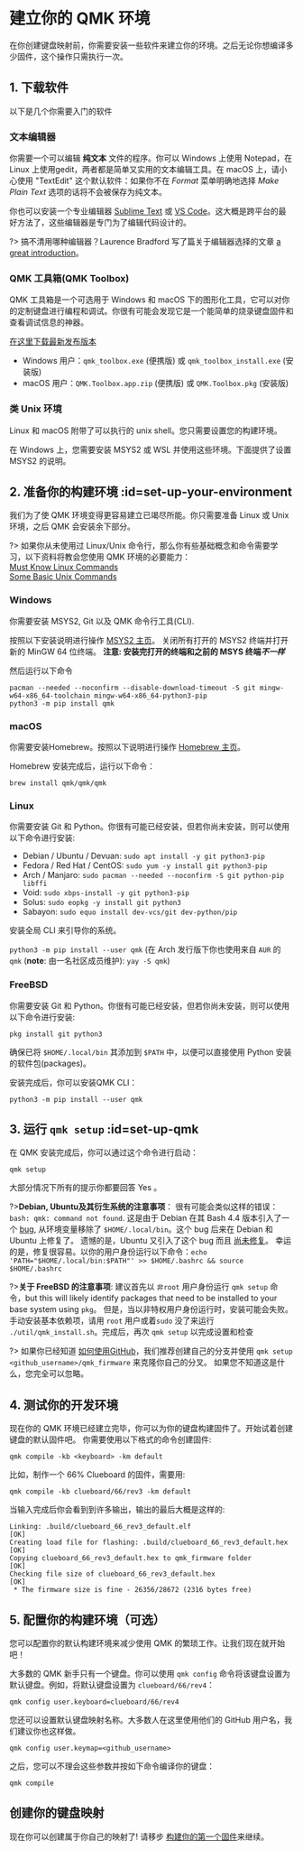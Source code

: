 # 建立你的 QMK 环境

在你创建键盘映射前，你需要安装一些软件来建立你的环境。之后无论你想编译多少固件，这个操作只需执行一次。

## 1. 下载软件

以下是几个你需要入门的软件

### 文本编辑器

你需要一个可以编辑 **纯文本** 文件的程序。你可以 Windows 上使用 Notepad，在 Linux 上使用gedit，两者都是简单又实用的文本编辑工具。在 macOS 上，请小心使用 "TextEdit" 这个默认软件：如果你不在 _Format_ 菜单明确地选择 _Make Plain Text_ 选项的话将不会被保存为纯文本。

你也可以安装一个专业编辑器 [Sublime Text](https://www.sublimetext.com/) 或 [VS Code](https://code.visualstudio.com/)。这大概是跨平台的最好方法了，这些编辑器是专门为了编辑代码设计的。

?> 搞不清用哪种编辑器？Laurence Bradford 写了篇关于编辑器选择的文章 [a great introduction](https://learntocodewith.me/programming/basics/text-editors/)。

### QMK 工具箱(QMK Toolbox)

QMK 工具箱是一个可选用于 Windows 和 macOS 下的图形化工具，它可以对你的定制键盘进行编程和调试。你很有可能会发现它是一个能简单的烧录键盘固件和查看调试信息的神器。

[在这里下载最新发布版本](https://github.com/qmk/qmk_toolbox/releases/latest)

* Windows 用户：`qmk_toolbox.exe` (便携版) 或 `qmk_toolbox_install.exe` (安装版)
* macOS 用户：`QMK.Toolbox.app.zip` (便携版) 或 `QMK.Toolbox.pkg` (安装版)

### 类 Unix 环境

Linux 和 macOS 附带了可以执行的 unix shell。您只需要设置您的构建环境。

在 Windows 上，您需要安装 MSYS2 或 WSL 并使用这些环境。下面提供了设置 MSYS2 的说明。

## 2. 准备你的构建环境 :id=set-up-your-environment

我们为了使 QMK 环境变得更容易建立已竭尽所能。你只需要准备 Linux 或 Unix 环境，之后 QMK 会安装余下部分。

?> 如果你从未使用过 Linux/Unix 命令行，那么你有些基础概念和命令需要学习，以下资料将教会您使用 QMK 环境的必要能力：<br>
[Must Know Linux Commands](https://www.guru99.com/must-know-linux-commands.html)<br>
[Some Basic Unix Commands](https://www.tjhsst.edu/~dhyatt/superap/unixcmd.html)

### Windows

你需要安装 MSYS2, Git 以及 QMK 命令行工具(CLI).

按照以下安装说明进行操作 [MSYS2 主页](http://www.msys2.org)。
关闭所有打开的 MSYS2 终端并打开新的 MinGW 64 位终端。
**注意: 安装完打开的终端和之前的 MSYS 终端*不一样***

然后运行以下命令

    pacman --needed --noconfirm --disable-download-timeout -S git mingw-w64-x86_64-toolchain mingw-w64-x86_64-python3-pip
    python3 -m pip install qmk

### macOS

你需要安装Homebrew。按照以下说明进行操作 [Homebrew 主页](https://brew.sh)。

Homebrew 安装完成后，运行以下命令：

    brew install qmk/qmk/qmk

### Linux

你需要安装 Git 和 Python。你很有可能已经安装，但若你尚未安装，则可以使用以下命令进行安装:

* Debian / Ubuntu / Devuan: `sudo apt install -y git python3-pip`
* Fedora / Red Hat / CentOS: `sudo yum -y install git python3-pip`
* Arch / Manjaro: `sudo pacman --needed --noconfirm -S git python-pip libffi`
* Void: `sudo xbps-install -y git python3-pip`
* Solus: `sudo eopkg -y install git python3`
* Sabayon: `sudo equo install dev-vcs/git dev-python/pip`

安装全局 CLI 来引导你的系统。

`python3 -m pip install --user qmk` (在 Arch 发行版下你也使用来自 `AUR` 的 `qmk` (**note**: 由一名社区成员维护): `yay -S qmk`)

### FreeBSD

你需要安装 Git 和 Python。你很有可能已经安装，但若你尚未安装，则可以使用以下命令进行安装:

    pkg install git python3

确保已将 `$HOME/.local/bin` 其添加到 `$PATH` 中，以便可以直接使用 Python 安装的软件包(packages)。

安装完成后，你可以安装QMK CLI：

    python3 -m pip install --user qmk

## 3. 运行 `qmk setup` :id=set-up-qmk

在 QMK 安装完成后，你可以通过这个命令进行启动：

    qmk setup

大部分情况下所有的提示你都要回答 Yes 。

?>**Debian, Ubuntu及其衍生系统的注意事项**：
很有可能会类似这样的错误：`bash: qmk: command not found`.
这是由于 Debian 在其 Bash 4.4 版本引入了一个 [bug](https://bugs.debian.org/cgi-bin/bugreport.cgi?bug=839155), 从环境变量移除了 `$HOME/.local/bin`。这个 bug 后来在 Debian 和 Ubuntu 上修复了。
遗憾的是，Ubuntu 又引入了这个 bug 而且 [尚未修复](https://bugs.launchpad.net/ubuntu/+source/bash/+bug/1588562)。
幸运的是，修复很容易。以你的用户身份运行以下命令：``echo 'PATH="$HOME/.local/bin:$PATH"' >> $HOME/.bashrc && source $HOME/.bashrc``

?>**关于 FreeBSD 的注意事项**:
建议首先以 `非root` 用户身份运行 `qmk setup` 命令，but this will likely identify packages that need to be installed to your base system using `pkg`。
但是，当以非特权用户身份运行时，安装可能会失败。
手动安装基本依赖项，请用 `root` 用户或着`sudo` 没了来运行 `./util/qmk_install.sh`。完成后，再次 `qmk setup` 以完成设置和检查

?> 如果你已经知道 [如何使用GitHub](getting_started_github.md)，我们推荐创建自己的分支并使用 `qmk setup <github_username>/qmk_firmware` 来克隆你自己的分叉。 如果您不知道这是什么，您完全可以忽略。

## 4. 测试你的开发环境

现在你的 QMK 环境已经建立完毕，你可以为你的键盘构建固件了。开始试着创建键盘的默认固件吧。 你需要使用以下格式的命令创建固件:

    qmk compile -kb <keyboard> -km default

比如，制作一个 66% Clueboard 的固件，需要用:

    qmk compile -kb clueboard/66/rev3 -km default

当输入完成后你会看到到许多输出，输出的最后大概是这样的:

```
Linking: .build/clueboard_66_rev3_default.elf                                                       [OK]
Creating load file for flashing: .build/clueboard_66_rev3_default.hex                               [OK]
Copying clueboard_66_rev3_default.hex to qmk_firmware folder                                        [OK]
Checking file size of clueboard_66_rev3_default.hex                                                 [OK]
 * The firmware size is fine - 26356/28672 (2316 bytes free)
```

## 5. 配置你的构建环境（可选）
您可以配置你的默认构建环境来减少使用 QMK 的繁琐工作。让我们现在就开始吧！

大多数的 QMK 新手只有一个键盘。你可以使用 `qmk config` 命令将该键盘设置为默认键盘。例如，将默认键盘设置为 `clueboard/66/rev4`：

    qmk config user.keyboard=clueboard/66/rev4

您还可以设置默认键盘映射名称。大多数人在这里使用他们的 GitHub 用户名，我们建议你也这样做。

    qmk config user.keymap=<github_username>

之后，您可以不理会这些参数并按如下命令编译你的键盘：

    qmk compile

## 创建你的键盘映射

现在你可以创建属于你自己的映射了! 请移步 [构建你的第一个固件](zh-cn/newbs_building_firmware.md)来继续。
